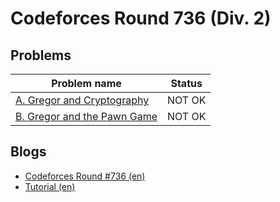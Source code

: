 # Codeforces Round 736 (Div. 2)

## Problems

|Problem name|Status|
|------------|---------|
| [A. Gregor and Cryptography](problems/A._Gregor_and_Cryptography.md)|NOT OK|
| [B. Gregor and the Pawn Game](problems/B._Gregor_and_the_Pawn_Game.md)|NOT OK|
## Blogs

- [Codeforces Round #736 (en)](blogs/Codeforces_Round_736_(en).md)
- [Tutorial (en)](blogs/Tutorial_(en).md)
